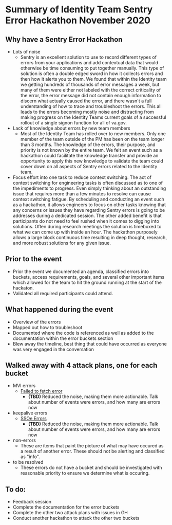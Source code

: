# Summary of Identity Team Sentry Error Hackathon November 2020

## Why have a Sentry Error Hackathon
- Lots of noise
    - Sentry is an excellent solution to use to record different types of errors from your applications and add contextual data that would otherwise be time consuming to put together manually. This type of solution is often a double edged sword in how it collects errors and then how it alerts you to them. We found that within the Identity team we getting hundreds of thousands of error messages a week, but many of them were either not labeled with the correct criticality of the error, the error message did not contain enough information to discern what actually caused the error, and there wasn't a full understanding of how to trace and troubleshoot the errors. This all leads to the errors becoming mostly noise and distracting from making progress on the Identity Teams current goals of a successful rollout of a single signon function for all of va.gov.
- Lack of knowledge about errors by new team members
    - Most of the Identity Team has rolled over to new members. Only one member of the team outside of the PM has been on the team longer than 3 months. The knowledge of the errors, their purpose, and priority is not known by the entire team. We felt an event such as a hackathon could facilitate the knowledge transfer and provide an opportunity to apply this new knowledge to validate the team could cover down on all aspects of Sentry errors related to the Identity team.
- Focus effort into one task to reduce context switching. The act of context switching for engineering tasks is often discussed as to one of the impediments to progress. Even simply thinking about an outstanding issue that requires more than a few minutes to resolve can cause context switching fatigue. By scheduling and conducting an event such as a hackathon, it allows engineers to focus on other tasks knowing that any concerns or issues they have regarding Sentry errors is going to be addresses during a dedicated session. The other added benefit is that participants do not need to feel rushed when it comes to digging into solutions. Often during research meetings the solution is timeboxed to what we can come up with inside an hour. The hackathon purposely allows a large block continuous time resulting in deep thought, research, and more robust solutions for any given issue. 

## Prior to the event
- Prior the event we documented an agenda, classified errors into buckets, access requirements, goals, and several other important items which allowed for the team to hit the ground running at the start of the hackaton.
- Validated all required participants could attend. 
## What happened during the event
- Overview of the errors
- Mapped out how to troubleshoot
- Documented where the code is referenced as well as added to the documentation within the error buckets section
- Blew away the timeline, best thing that could have occurred as everyone was very engaged in the conversation
## Walked away with 4 attack plans, one for each bucket
- MVI errors
    - [Failed to fetch error](https://github.com/department-of-veterans-affairs/va.gov-team/issues/15883)
        - **(TBD)** Reduced the noise, making them more actionable. Talk about number of events were errors, and how many are errors now
- keepalive errors
    - [SSOe Errors](https://github.com/department-of-veterans-affairs/va.gov-team/issues/16388)
        - **(TBD)** Reduced the noise, making them more actionable. Talk about number of events were errors, and how many are errors now
- non-errors
    - These are items that paint the picture of what may have occured as a result of another error. These should not be alerting and classified as "info".
- to be resolved
    - These errors do not have a bucket and should be investigated with reasonable priority to ensure we determine what is occuring.

## To do:
- Feedback session
- Complete the documentation for the error buckets
- Complete the other two attack plans with issues in GH
- Conduct another hackathon to attack the other two buckets
